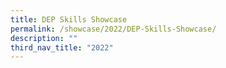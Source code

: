 ```yaml
---
title: DEP Skills Showcase
permalink: /showcase/2022/DEP-Skills-Showcase/
description: ""
third_nav_title: "2022"
---
```

